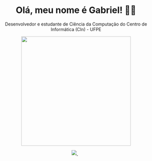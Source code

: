 

<h1 align='center'>
  Olá, meu nome é Gabriel! 👨‍💻
</h1>

<p align='center'>
  Desenvolvedor e estudante de Ciência da Computação do Centro de Informática (CIn) - UFPE
</p>

<p align='center'>
  <a href="#"><img src="https://github-readme-stats.vercel.app/api?username=gabrielrochass&show_icons=true&count_private=true&theme=dark" width="350"></a>
</p>

<p align='center'>
  
  <a href="https://www.linkedin.com/in/gabrielrochass/">
    <img src="https://img.shields.io/badge/linkedin-%230077B5.svg?&style=for-the-badge&logo=linkedin&logoColor=white" />
  </a>&nbsp;&nbsp;
  
</p>


